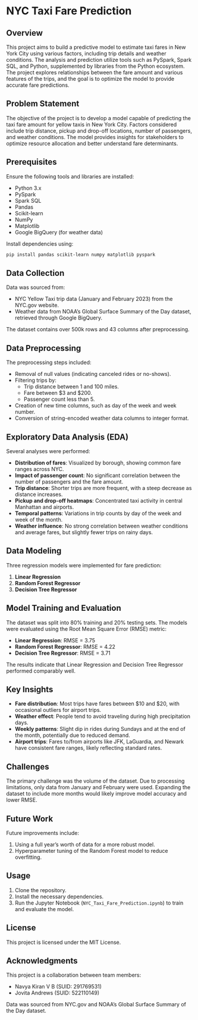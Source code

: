 # NYC Taxi Fare Prediction

## Overview

This project aims to build a predictive model to estimate taxi fares in New York City using various factors, including trip details and weather conditions. The analysis and prediction utilize tools such as PySpark, Spark SQL, and Python, supplemented by libraries from the Python ecosystem. The project explores relationships between the fare amount and various features of the trips, and the goal is to optimize the model to provide accurate fare predictions.

## Problem Statement

The objective of the project is to develop a model capable of predicting the taxi fare amount for yellow taxis in New York City. Factors considered include trip distance, pickup and drop-off locations, number of passengers, and weather conditions. The model provides insights for stakeholders to optimize resource allocation and better understand fare determinants.

## Prerequisites

Ensure the following tools and libraries are installed:

- Python 3.x
- PySpark
- Spark SQL
- Pandas
- Scikit-learn
- NumPy
- Matplotlib
- Google BigQuery (for weather data)

Install dependencies using:

```bash
pip install pandas scikit-learn numpy matplotlib pyspark
```
## Data Collection
Data was sourced from:
- NYC Yellow Taxi trip data (January and February 2023) from the NYC.gov website.
- Weather data from NOAA’s Global Surface Summary of the Day dataset, retrieved through Google BigQuery.

The dataset contains over 500k rows and 43 columns after preprocessing.

## Data Preprocessing
The preprocessing steps included:
- Removal of null values (indicating canceled rides or no-shows).
- Filtering trips by:
  - Trip distance between 1 and 100 miles.
  - Fare between $3 and $200.
  - Passenger count less than 5.
- Creation of new time columns, such as day of the week and week number.
- Conversion of string-encoded weather data columns to integer format.

## Exploratory Data Analysis (EDA)
Several analyses were performed:
- **Distribution of fares**: Visualized by borough, showing common fare ranges across NYC.
- **Impact of passenger count**: No significant correlation between the number of passengers and the fare amount.
- **Trip distance**: Shorter trips are more frequent, with a steep decrease as distance increases.
- **Pickup and drop-off heatmaps**: Concentrated taxi activity in central Manhattan and airports.
- **Temporal patterns**: Variations in trip counts by day of the week and week of the month.
- **Weather influence**: No strong correlation between weather conditions and average fares, but slightly fewer trips on rainy days.

## Data Modeling
Three regression models were implemented for fare prediction:
1. **Linear Regression**
2. **Random Forest Regressor**
3. **Decision Tree Regressor**

## Model Training and Evaluation
The dataset was split into 80% training and 20% testing sets. The models were evaluated using the Root Mean Square Error (RMSE) metric:
- **Linear Regression**: RMSE = 3.75
- **Random Forest Regressor**: RMSE = 4.22
- **Decision Tree Regressor**: RMSE = 3.71

The results indicate that Linear Regression and Decision Tree Regressor performed comparably well.

## Key Insights
- **Fare distribution**: Most trips have fares between $10 and $20, with occasional outliers for airport trips.
- **Weather effect**: People tend to avoid traveling during high precipitation days.
- **Weekly patterns**: Slight dip in rides during Sundays and at the end of the month, potentially due to reduced demand.
- **Airport trips**: Fares to/from airports like JFK, LaGuardia, and Newark have consistent fare ranges, likely reflecting standard rates.

## Challenges
The primary challenge was the volume of the dataset. Due to processing limitations, only data from January and February were used. Expanding the dataset to include more months would likely improve model accuracy and lower RMSE.

## Future Work
Future improvements include:
1. Using a full year’s worth of data for a more robust model.
2. Hyperparameter tuning of the Random Forest model to reduce overfitting.

## Usage
1. Clone the repository.
2. Install the necessary dependencies.
3. Run the Jupyter Notebook (`NYC_Taxi_Fare_Prediction.ipynb`) to train and evaluate the model.

## License
This project is licensed under the MIT License.

## Acknowledgments
This project is a collaboration between team members:
- Navya Kiran V B (SUID: 291769531)
- Jovita Andrews (SUID: 522110149)

Data was sourced from NYC.gov and NOAA’s Global Surface Summary of the Day dataset.
